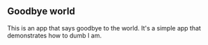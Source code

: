 ## Goodbye world

This is an app that says goodbye to the world. It's a simple app that demonstrates how to dumb I am.
